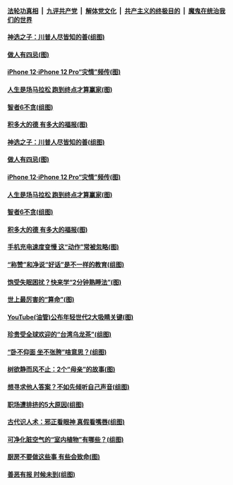 

####  [法轮功真相](../../../../basic/blob/master/README.md?t=11131731) &nbsp;|&nbsp; [九评共产党](../../../../9ping.md/blob/master/README.md?t=11131731) &nbsp;|&nbsp; [解体党文化](../../../../jtdwh.md/blob/master/README.md?t=11131731)  &nbsp;|&nbsp; [共产主义的终极目的](../../../../gczydzjmd.md/blob/master/README.md?t=11131731) &nbsp;|&nbsp; [魔鬼在统治我们的世界](../../../../mgztzwmdsj.md/blob/master/README.md?t=11131731) 

#### [神选之子：川普人尽皆知的善(组图)](../pages/p8/952384.md?t=11131731) 

#### [做人有四忌(图)](../pages/p8/952108.md?t=11131731) 

#### [iPhone 12‧iPhone 12 Pro“灾情”频传(图)](../pages/p8/952313.md?t=11131731) 

#### [人生是场马拉松 跑到终点才算赢家(图)](../pages/p8/952305.md?t=11131731) 

#### [智者6不贪(组图)](../pages/p8/952290.md?t=11131731) 

#### [积多大的德 有多大的福报(图)](../pages/p8/952117.md?t=11131731) 

#### [神选之子：川普人尽皆知的善(组图)](../pages/p8/952384.md?t=11131731) 

#### [做人有四忌(图)](../pages/p8/952108.md?t=11131731) 

#### [iPhone 12‧iPhone 12 Pro“灾情”频传(图)](../pages/p8/952313.md?t=11131731) 

#### [人生是场马拉松 跑到终点才算赢家(图)](../pages/p8/952305.md?t=11131731) 

#### [智者6不贪(组图)](../pages/p8/952290.md?t=11131731) 

#### [积多大的德 有多大的福报(图)](../pages/p8/952117.md?t=11131731) 

#### [手机充电速度变慢 这“动作”常被忽略(图)](../pages/p8/952164.md?t=11131731) 

#### [“称赞”和净说“好话”是不一样的教育(组图)](../pages/p8/952047.md?t=11131731) 

#### [饱受失眠困扰？快来学“2分钟熟睡法”(图)](../pages/p8/952160.md?t=11131731) 

#### [世上最厉害的“算命”(图)](../pages/p8/951612.md?t=11131731) 

#### [YouTube(油管)公布年轻世代2大吸睛关键(图)](../pages/p8/952068.md?t=11131731) 

#### [珍贵受全球欢迎的“台湾乌龙茶”(组图)](../pages/p8/952055.md?t=11131731) 

#### [“卧不仰面 坐不张胯”啥意思？(组图)](../pages/p8/952042.md?t=11131731) 

#### [树欲静而风不止：2个“母亲”的故事(图)](../pages/p8/951629.md?t=11131731) 

#### [想寻求他人答案？不如先倾听自己声音(组图)](../pages/p8/951953.md?t=11131731) 

#### [职场遭排挤的5大原因(组图)](../pages/p8/951951.md?t=11131731) 

#### [古代识人术：邪正看眼神 真假看嘴唇(组图)](../pages/p8/951935.md?t=11131731) 

#### [可净化脏空气的“室内植物”有哪些？(组图)](../pages/p8/951829.md?t=11131731) 

#### [厨房不要做这些事 有些会致命(图)](../pages/p8/951588.md?t=11131731) 

#### [善恶有报 时候未到(组图)](../pages/p8/951604.md?t=11131731) 


